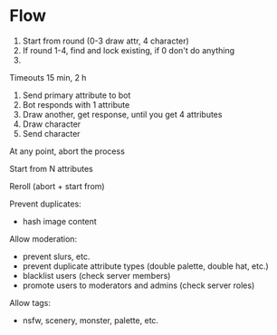 # Flow

1. Start from round (0-3 draw attr, 4 character)
2. If round 1-4, find and lock existing, if 0 don't do anything
3. 


Timeouts 15 min, 2 h

1. Send primary attribute to bot
2. Bot responds with 1 attribute
3. Draw another, get response, until you get 4 attributes
4. Draw character
5. Send character

At any point, abort the process

Start from N attributes

Reroll (abort + start from)




Prevent duplicates:
- hash image content



Allow moderation:
- prevent slurs, etc.
- prevent duplicate attribute types (double palette, double hat, etc.)
- blacklist users (check server members)
- promote users to moderators and admins (check server roles)




Allow tags:
- nsfw, scenery, monster, palette, etc.
